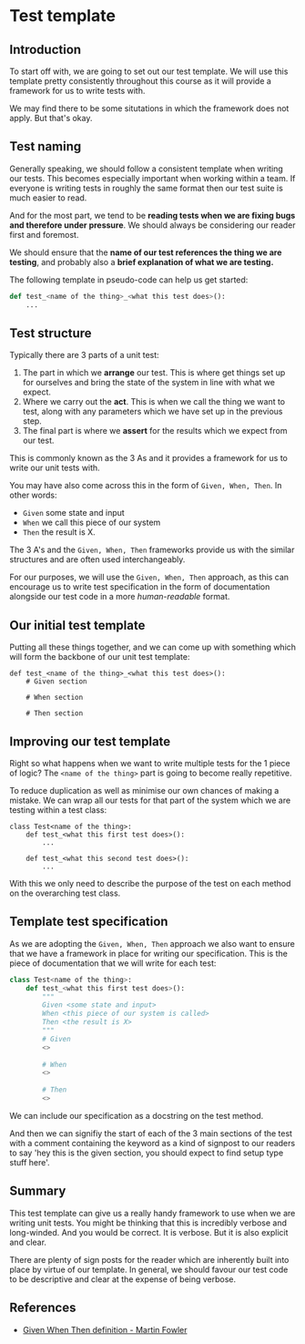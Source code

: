 # Test template

## Introduction

To start off with, we are going to set out our test template. We will use this template pretty consistently throughout this course as it will provide a framework for us to write tests with.

We may find there to be some situtations in which the framework does not apply. But that's okay.&#x20;

## Test naming

Generally speaking, we should follow a consistent template when writing our tests. This becomes especially important when working within a team. If everyone is writing tests in roughly the same format then our test suite is much easier to read.&#x20;

And for the most part, we tend to be **reading tests when we are fixing bugs and therefore under pressure**. We should always be considering our reader first and foremost.&#x20;

We should ensure that the **name of our test references the thing we are testing**, and probably also a **brief explanation of what we are testing.**&#x20;

The following template in pseudo-code can help us get started:

```python
def test_<name of the thing>_<what this test does>():
    ...
```

## Test structure

Typically there are 3 parts of a unit test:

1. The part in which we **arrange** our test. This is where get things set up for ourselves and bring the state of the system in line with what we expect.
2. Where we carry out the **act**. This is when we call the thing we want to test, along with any parameters which we have set up in the previous step.&#x20;
3. The final part is where we **assert** for the results which we expect from our test.&#x20;

This is commonly known as the 3 As and it provides a framework for us to write our unit tests with.

You may have also come across this in the form of `Given, When, Then`. In other words:

* `Given` some state and input
* `When` we call this piece of our system
* `Then` the result is X.

The 3 A's and the `Given, When, Then` frameworks provide us with the similar structures and are often used interchangeably.&#x20;

For our purposes, we will use the `Given, When, Then` approach, as this can encourage us to write test specification in the form of documentation alongside our test code in a more _human-readable_ format.

## Our initial test template

Putting all these things together, and we can come up with something which will form the backbone of our unit test template:

```
def test_<name of the thing>_<what this test does>():
    # Given section
    
    # When section
    
    # Then section
```

## Improving our test template

Right so what happens when we want to write multiple tests for the 1 piece of logic? The `<name of the thing>` part is going to become really repetitive.&#x20;

To reduce duplication as well as minimise our own chances of making a mistake. We can wrap all our tests for that part of the system which we are testing within a test class:

```
class Test<name of the thing>:
    def test_<what this first test does>():
        ...
    
    def test_<what this second test does>():
        ...
```

With this we only need to describe the purpose of the test on each method on the overarching test class.

## Template test specification

As we are adopting the `Given, When, Then` approach we also want to ensure that we have a framework in place for writing our specification. This is the piece of documentation that we will write for each test:

```python
class Test<name of the thing>:
    def test_<what this first test does>():
        """
        Given <some state and input>
        When <this piece of our system is called>
        Then <the result is X>
        """
        # Given
        <>
        
        # When
        <>
        
        # Then
        <>
```

We can include our specification as a docstring on the test method.&#x20;

And then we can signifiy the start of each of the 3 main sections of the test with a comment containing the keyword as a kind of signpost to our readers to say 'hey this is the given section, you should expect to find setup type stuff here'. &#x20;

## Summary

This test template can give us a really handy framework to use when we are writing unit tests. You might be thinking that this is incredibly verbose and long-winded. And you would be correct. It is verbose. But it is also explicit and clear.&#x20;

There are plenty of sign posts for the reader which are inherently built into place by virtue of our template. In general, we should favour our test code to be descriptive and clear at the expense of being verbose.&#x20;

## References

* [Given When Then definition - Martin Fowler](https://martinfowler.com/bliki/GivenWhenThen.html)
